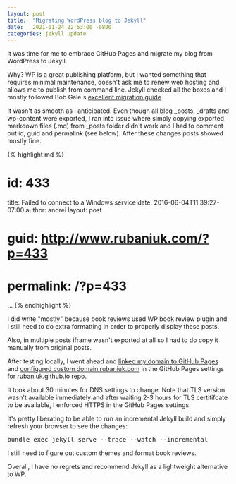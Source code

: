 ```yaml
---
layout: post
title:  "Migrating WordPress blog to Jekyll"
date:   2021-01-24 22:53:00 -0800
categories: jekyll update
---
```

It was time for me to embrace GitHub Pages and migrate my blog from WordPress to Jekyll.

Why? WP is a great publishing platform, but I wanted something that requires minimal maintenance, doesn't ask me to renew web hosting and allows me to publish from command line. Jekyll checked all the boxes and I mostly followed Bob Gale's <a href="https://www.bawbgale.com/from-wordpress-to-jekyll/" target="_blank">excellent migration guide</a>.

It wasn't as smooth as I anticipated. Even though all blog _posts, _drafts and wp-content were exported, I ran into issue where simply copying exported markdown files (.md) from _posts folder didn't work and I had to comment out id, guid and permalink (see below). After these changes posts showed mostly fine.

{% highlight md %}
# id: 433
title: Failed to connect to a Windows service
date: 2016-06-04T11:39:27-07:00
author: andrei
layout: post
# guid: http://www.rubaniuk.com/?p=433
# permalink: /?p=433
...
{% endhighlight %}

I did write "mostly" because book reviews used WP book review plugin and I still need to do extra formatting in order to properly display these posts. 

Also, in multiple posts iframe wasn't exported at all so I had to do copy it manually from original posts.

After testing locally, I went ahead and <a href="https://www.namecheap.com/support/knowledgebase/article.aspx/9645/2208/how-do-i-link-my-domain-to-github-pages/" target="_blank">linked my domain to GitHub Pages</a> and <a href="https://docs.github.com/en/github/working-with-github-pages/managing-a-custom-domain-for-your-github-pages-site#configuring-a-subdomain" target="_blank">configured custom domain rubaniuk.com</a> in the GitHub Pages settings for rubaniuk.github.io repo.

It took about 30 minutes for DNS settings to change. Note that TLS version wasn't available immediately and after waiting 2-3 hours for TLS certitifcate to be available, I enforced HTTPS in the GitHub Pages settings.

It's pretty liberating to be able to run an incremental Jekyll build and simply refresh your browser to see the changes:
<pre class="brush: bash; gutter: true">bundle exec jekyll serve --trace --watch --incremental</pre>

I still need to figure out custom themes and format book reviews.

Overall, I have no regrets and recommend Jekyll as a lightweight alternative to WP.